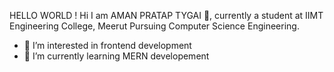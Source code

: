 HELLO WORLD !
   Hi I am AMAN PRATAP TYGAI 👋, currently a student at IIMT Engineering College, Meerut Pursuing Computer Science Engineering.
   
- 👀 I’m interested in frontend development
- 🌱 I’m currently learning MERN developement

<!---
AmanPratapTyagi113/AmanPratapTyagi113 is a ✨ special ✨ repository because its `README.md` (this file) appears on your GitHub profile.
You can click the Preview link to take a look at your changes.
--->
